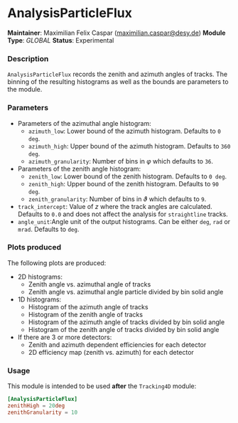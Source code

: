 # AnalysisParticleFlux
**Maintainer**: Maximilian Felix Caspar (<maximilian.caspar@desy.de>)
**Module Type**: *GLOBAL*
**Status**: Experimental

### Description
`AnalysisParticleFlux` records the zenith and azimuth angles of tracks. The binning of the resulting histograms as well as the bounds are parameters to the module.

### Parameters
* Parameters of the azimuthal angle histogram:
    * `azimuth_low`: Lower bound of the azimuth histogram. Defaults to `0 deg`.
    *  `azimuth_high`: Upper bound of the azimuth histogram. Defaults to `360 deg`.
    * `azimuth_granularity`: Number of bins in $`\varphi`$ which defaults to `36`.
* Parameters of the zenith angle histogram:
    * `zenith_low`: Lower bound of the zenith histogram. Defaults to `0 deg`.
    *  `zenith_high`: Upper bound of the zenith histogram. Defaults to `90 deg`.
    * `zenith_granularity`: Number of bins in $`\vartheta`$ which defaults to `9`.
* `track_intercept`: Value of $`z`$ where the track angles are calculated. Defaults to `0.0` and does not affect the analysis for `straightline` tracks.
* `angle_unit`:Angle unit of the output histograms. Can be either `deg`, `rad` or `mrad`. Defaults to `deg`.

### Plots produced
The following plots are produced:

* 2D histograms:
    * Zenith angle vs. azimuthal angle of tracks
    * Zenith angle vs. azimuthal angle particle divided by bin solid angle
* 1D histograms:
    * Histogram of the azimuth angle of tracks
    * Histogram of the zenith angle of tracks
    * Histogram of the azimuth angle of tracks divided by bin solid angle
    * Histogram of the zenith angle of tracks divided by bin solid angle
* If there are 3 or more detectors:
    * Zenith and azimuth dependent efficiencies for each detector
    * 2D efficiency map (zenith vs. azimuth) for each detector

### Usage
This module is intended to be used **after** the `Tracking4D` module:
```toml
[AnalysisParticleFlux]
zenithHigh = 20deg
zenithGranularity = 10
```